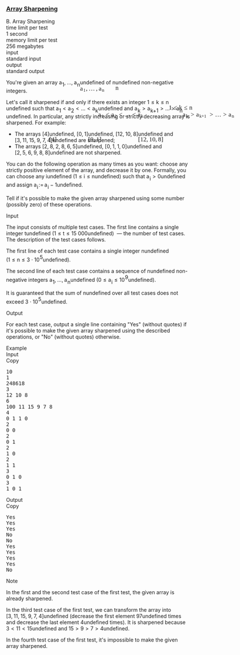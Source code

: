 <h3><a href="https://codeforces.com/contest/1291/problem/B" target="_blank" rel="noopener noreferrer">Array Sharpening</a></h3>
<div class="header"><div class="title">B. Array Sharpening</div><div class="time-limit"><div class="property-title">time limit per test</div>1 second</div><div class="memory-limit"><div class="property-title">memory limit per test</div>256 megabytes</div><div class="input-file input-standard"><div class="property-title">input</div>standard input</div><div class="output-file output-standard"><div class="property-title">output</div>standard output</div></div><div><p>You're given an array <span class="MathJax_Preview" style="color: inherit;"><span class="MJXp-math" id="MJXp-Span-1"><span class="MJXp-msubsup" id="MJXp-Span-2"><span class="MJXp-mi MJXp-italic" id="MJXp-Span-3" style="margin-right: 0.05em;">a</span><span class="MJXp-mn MJXp-script" id="MJXp-Span-4" style="vertical-align: -0.4em;">1</span></span><span class="MJXp-mo" id="MJXp-Span-5" style="margin-left: 0em; margin-right: 0.222em;">,</span><span class="MJXp-mo" id="MJXp-Span-6" style="margin-left: 0em; margin-right: 0em;">…</span><span class="MJXp-mo" id="MJXp-Span-7" style="margin-left: 0em; margin-right: 0.222em;">,</span><span class="MJXp-msubsup" id="MJXp-Span-8"><span class="MJXp-mi MJXp-italic" id="MJXp-Span-9" style="margin-right: 0.05em;">a</span><span class="MJXp-mi MJXp-italic MJXp-script" id="MJXp-Span-10" style="vertical-align: -0.4em;">n</span></span></span></span><span class="MathJax MathJax_Processed" id="MathJax-Element-1-Frame" tabindex="0" style=""><nobr><span class="math" id="MathJax-Span-1"><span style="display: inline-block; position: relative; width: 0em; height: 0px; font-size: 122%;"><span style="position: absolute;"><span class="mrow" id="MathJax-Span-2"><span class="msubsup" id="MathJax-Span-3"><span style="display: inline-block; position: relative; width: 0.94em; height: 0px;"><span style="position: absolute; clip: rect(3.34em, 1000.53em, 4.16em, -999.997em); top: -3.978em; left: 0em;"><span class="mi" id="MathJax-Span-4" style="font-family: MathJax_Math-italic;">a</span><span style="display: inline-block; width: 0px; height: 3.984em;"></span></span><span style="position: absolute; top: -3.803em; left: 0.53em;"><span class="mn" id="MathJax-Span-5" style="font-size: 70.7%; font-family: MathJax_Main;">1</span><span style="display: inline-block; width: 0px; height: 3.984em;"></span></span></span></span><span class="mo" id="MathJax-Span-6" style="font-family: MathJax_Main;">,</span><span class="mo" id="MathJax-Span-7" style="font-family: MathJax_Main; padding-left: 0.179em;">…</span><span class="mo" id="MathJax-Span-8" style="font-family: MathJax_Main; padding-left: 0.179em;">,</span><span class="msubsup" id="MathJax-Span-9" style="padding-left: 0.179em;"><span style="display: inline-block; position: relative; width: 1.057em; height: 0px;"><span style="position: absolute; clip: rect(3.34em, 1000.53em, 4.16em, -999.997em); top: -3.978em; left: 0em;"><span class="mi" id="MathJax-Span-10" style="font-family: MathJax_Math-italic;">a</span><span style="display: inline-block; width: 0px; height: 3.984em;"></span></span><span style="position: absolute; top: -3.803em; left: 0.53em;"><span class="mi" id="MathJax-Span-11" style="font-size: 70.7%; font-family: MathJax_Math-italic;">n</span><span style="display: inline-block; width: 0px; height: 3.984em;"></span></span></span></span></span></span></span></span></nobr></span>undefined of <span class="MathJax_Preview" style="color: inherit;"><span class="MJXp-math" id="MJXp-Span-11"><span class="MJXp-mi MJXp-italic" id="MJXp-Span-12">n</span></span></span><span class="MathJax MathJax_Processed" id="MathJax-Element-2-Frame" tabindex="0" style=""><nobr><span class="math" id="MathJax-Span-12"><span style="display: inline-block; position: relative; width: 0em; height: 0px; font-size: 122%;"><span style="position: absolute;"><span class="mrow" id="MathJax-Span-13"><span class="mi" id="MathJax-Span-14" style="font-family: MathJax_Math-italic;">n</span></span></span></span></span></nobr></span>undefined non-negative integers.</p><p>Let's call it <span class="tex-font-style-it">sharpened</span> if and only if there exists an integer <span class="MathJax_Preview" style="color: inherit;"><span class="MJXp-math" id="MJXp-Span-13"><span class="MJXp-mn" id="MJXp-Span-14">1</span><span class="MJXp-mo" id="MJXp-Span-15" style="margin-left: 0.333em; margin-right: 0.333em;">≤</span><span class="MJXp-mi MJXp-italic" id="MJXp-Span-16">k</span><span class="MJXp-mo" id="MJXp-Span-17" style="margin-left: 0.333em; margin-right: 0.333em;">≤</span><span class="MJXp-mi MJXp-italic" id="MJXp-Span-18">n</span></span></span><span class="MathJax MathJax_Processed" id="MathJax-Element-3-Frame" tabindex="0" style=""><nobr><span class="math" id="MathJax-Span-15"><span style="display: inline-block; position: relative; width: 0em; height: 0px; font-size: 122%;"><span style="position: absolute;"><span class="mrow" id="MathJax-Span-16"><span class="mn" id="MathJax-Span-17" style="font-family: MathJax_Main;">1</span><span class="mo" id="MathJax-Span-18" style="font-family: MathJax_Main; padding-left: 0.296em;">≤</span><span class="mi" id="MathJax-Span-19" style="font-family: MathJax_Math-italic; padding-left: 0.296em;">k</span><span class="mo" id="MathJax-Span-20" style="font-family: MathJax_Main; padding-left: 0.296em;">≤</span><span class="mi" id="MathJax-Span-21" style="font-family: MathJax_Math-italic; padding-left: 0.296em;">n</span></span></span></span></span></nobr></span>undefined such that <span class="MathJax_Preview" style="color: inherit;"><span class="MJXp-math" id="MJXp-Span-19"><span class="MJXp-msubsup" id="MJXp-Span-20"><span class="MJXp-mi MJXp-italic" id="MJXp-Span-21" style="margin-right: 0.05em;">a</span><span class="MJXp-mn MJXp-script" id="MJXp-Span-22" style="vertical-align: -0.4em;">1</span></span><span class="MJXp-mo" id="MJXp-Span-23" style="margin-left: 0.333em; margin-right: 0.333em;">&lt;</span><span class="MJXp-msubsup" id="MJXp-Span-24"><span class="MJXp-mi MJXp-italic" id="MJXp-Span-25" style="margin-right: 0.05em;">a</span><span class="MJXp-mn MJXp-script" id="MJXp-Span-26" style="vertical-align: -0.4em;">2</span></span><span class="MJXp-mo" id="MJXp-Span-27" style="margin-left: 0.333em; margin-right: 0.333em;">&lt;</span><span class="MJXp-mo" id="MJXp-Span-28" style="margin-left: 0em; margin-right: 0em;">…</span><span class="MJXp-mo" id="MJXp-Span-29" style="margin-left: 0.333em; margin-right: 0.333em;">&lt;</span><span class="MJXp-msubsup" id="MJXp-Span-30"><span class="MJXp-mi MJXp-italic" id="MJXp-Span-31" style="margin-right: 0.05em;">a</span><span class="MJXp-mi MJXp-italic MJXp-script" id="MJXp-Span-32" style="vertical-align: -0.4em;">k</span></span></span></span><span class="MathJax MathJax_Processed" id="MathJax-Element-4-Frame" tabindex="0" style=""><nobr><span class="math" id="MathJax-Span-22"><span style="display: inline-block; position: relative; width: 0em; height: 0px; font-size: 122%;"><span style="position: absolute;"><span class="mrow" id="MathJax-Span-23"><span class="msubsup" id="MathJax-Span-24"><span style="display: inline-block; position: relative; width: 0.94em; height: 0px;"><span style="position: absolute; clip: rect(3.34em, 1000.53em, 4.16em, -999.997em); top: -3.978em; left: 0em;"><span class="mi" id="MathJax-Span-25" style="font-family: MathJax_Math-italic;">a</span><span style="display: inline-block; width: 0px; height: 3.984em;"></span></span><span style="position: absolute; top: -3.803em; left: 0.53em;"><span class="mn" id="MathJax-Span-26" style="font-size: 70.7%; font-family: MathJax_Main;">1</span><span style="display: inline-block; width: 0px; height: 3.984em;"></span></span></span></span><span class="mo" id="MathJax-Span-27" style="font-family: MathJax_Main; padding-left: 0.296em;">&lt;</span><span class="msubsup" id="MathJax-Span-28" style="padding-left: 0.296em;"><span style="display: inline-block; position: relative; width: 0.94em; height: 0px;"><span style="position: absolute; clip: rect(3.34em, 1000.53em, 4.16em, -999.997em); top: -3.978em; left: 0em;"><span class="mi" id="MathJax-Span-29" style="font-family: MathJax_Math-italic;">a</span><span style="display: inline-block; width: 0px; height: 3.984em;"></span></span><span style="position: absolute; top: -3.803em; left: 0.53em;"><span class="mn" id="MathJax-Span-30" style="font-size: 70.7%; font-family: MathJax_Main;">2</span><span style="display: inline-block; width: 0px; height: 3.984em;"></span></span></span></span><span class="mo" id="MathJax-Span-31" style="font-family: MathJax_Main; padding-left: 0.296em;">&lt;</span><span class="mo" id="MathJax-Span-32" style="font-family: MathJax_Main; padding-left: 0.296em;">…</span><span class="mo" id="MathJax-Span-33" style="font-family: MathJax_Main; padding-left: 0.296em;">&lt;</span><span class="msubsup" id="MathJax-Span-34" style="padding-left: 0.296em;"><span style="display: inline-block; position: relative; width: 0.998em; height: 0px;"><span style="position: absolute; clip: rect(3.34em, 1000.53em, 4.16em, -999.997em); top: -3.978em; left: 0em;"><span class="mi" id="MathJax-Span-35" style="font-family: MathJax_Math-italic;">a</span><span style="display: inline-block; width: 0px; height: 3.984em;"></span></span><span style="position: absolute; top: -3.803em; left: 0.53em;"><span class="mi" id="MathJax-Span-36" style="font-size: 70.7%; font-family: MathJax_Math-italic;">k</span><span style="display: inline-block; width: 0px; height: 3.984em;"></span></span></span></span></span></span></span></span></nobr></span>undefined and <span class="MathJax_Preview" style="color: inherit;"><span class="MJXp-math" id="MJXp-Span-33"><span class="MJXp-msubsup" id="MJXp-Span-34"><span class="MJXp-mi MJXp-italic" id="MJXp-Span-35" style="margin-right: 0.05em;">a</span><span class="MJXp-mi MJXp-italic MJXp-script" id="MJXp-Span-36" style="vertical-align: -0.4em;">k</span></span><span class="MJXp-mo" id="MJXp-Span-37" style="margin-left: 0.333em; margin-right: 0.333em;">&gt;</span><span class="MJXp-msubsup" id="MJXp-Span-38"><span class="MJXp-mi MJXp-italic" id="MJXp-Span-39" style="margin-right: 0.05em;">a</span><span class="MJXp-mrow MJXp-script" id="MJXp-Span-40" style="vertical-align: -0.4em;"><span class="MJXp-mi MJXp-italic" id="MJXp-Span-41">k</span><span class="MJXp-mo" id="MJXp-Span-42">+</span><span class="MJXp-mn" id="MJXp-Span-43">1</span></span></span><span class="MJXp-mo" id="MJXp-Span-44" style="margin-left: 0.333em; margin-right: 0.333em;">&gt;</span><span class="MJXp-mo" id="MJXp-Span-45" style="margin-left: 0em; margin-right: 0em;">…</span><span class="MJXp-mo" id="MJXp-Span-46" style="margin-left: 0.333em; margin-right: 0.333em;">&gt;</span><span class="MJXp-msubsup" id="MJXp-Span-47"><span class="MJXp-mi MJXp-italic" id="MJXp-Span-48" style="margin-right: 0.05em;">a</span><span class="MJXp-mi MJXp-italic MJXp-script" id="MJXp-Span-49" style="vertical-align: -0.4em;">n</span></span></span></span><span class="MathJax MathJax_Processed" id="MathJax-Element-5-Frame" tabindex="0" style=""><nobr><span class="math" id="MathJax-Span-37"><span style="display: inline-block; position: relative; width: 0em; height: 0px; font-size: 122%;"><span style="position: absolute;"><span class="mrow" id="MathJax-Span-38"><span class="msubsup" id="MathJax-Span-39"><span style="display: inline-block; position: relative; width: 0.998em; height: 0px;"><span style="position: absolute; clip: rect(3.34em, 1000.53em, 4.16em, -999.997em); top: -3.978em; left: 0em;"><span class="mi" id="MathJax-Span-40" style="font-family: MathJax_Math-italic;">a</span><span style="display: inline-block; width: 0px; height: 3.984em;"></span></span><span style="position: absolute; top: -3.803em; left: 0.53em;"><span class="mi" id="MathJax-Span-41" style="font-size: 70.7%; font-family: MathJax_Math-italic;">k</span><span style="display: inline-block; width: 0px; height: 3.984em;"></span></span></span></span><span class="mo" id="MathJax-Span-42" style="font-family: MathJax_Main; padding-left: 0.296em;">&gt;</span><span class="msubsup" id="MathJax-Span-43" style="padding-left: 0.296em;"><span style="display: inline-block; position: relative; width: 1.876em; height: 0px;"><span style="position: absolute; clip: rect(3.34em, 1000.53em, 4.16em, -999.997em); top: -3.978em; left: 0em;"><span class="mi" id="MathJax-Span-44" style="font-family: MathJax_Math-italic;">a</span><span style="display: inline-block; width: 0px; height: 3.984em;"></span></span><span style="position: absolute; top: -3.803em; left: 0.53em;"><span class="texatom" id="MathJax-Span-45"><span class="mrow" id="MathJax-Span-46"><span class="mi" id="MathJax-Span-47" style="font-size: 70.7%; font-family: MathJax_Math-italic;">k</span><span class="mo" id="MathJax-Span-48" style="font-size: 70.7%; font-family: MathJax_Main;">+</span><span class="mn" id="MathJax-Span-49" style="font-size: 70.7%; font-family: MathJax_Main;">1</span></span></span><span style="display: inline-block; width: 0px; height: 3.984em;"></span></span></span></span><span class="mo" id="MathJax-Span-50" style="font-family: MathJax_Main; padding-left: 0.296em;">&gt;</span><span class="mo" id="MathJax-Span-51" style="font-family: MathJax_Main; padding-left: 0.296em;">…</span><span class="mo" id="MathJax-Span-52" style="font-family: MathJax_Main; padding-left: 0.296em;">&gt;</span><span class="msubsup" id="MathJax-Span-53" style="padding-left: 0.296em;"><span style="display: inline-block; position: relative; width: 1.057em; height: 0px;"><span style="position: absolute; clip: rect(3.34em, 1000.53em, 4.16em, -999.997em); top: -3.978em; left: 0em;"><span class="mi" id="MathJax-Span-54" style="font-family: MathJax_Math-italic;">a</span><span style="display: inline-block; width: 0px; height: 3.984em;"></span></span><span style="position: absolute; top: -3.803em; left: 0.53em;"><span class="mi" id="MathJax-Span-55" style="font-size: 70.7%; font-family: MathJax_Math-italic;">n</span><span style="display: inline-block; width: 0px; height: 3.984em;"></span></span></span></span></span></span></span></span></nobr></span>undefined. In particular, any strictly increasing or strictly decreasing array is <span class="tex-font-style-it">sharpened</span>. For example:</p><ul> <li> The arrays <span class="MathJax_Preview" style="color: inherit;"><span class="MJXp-math" id="MJXp-Span-50"><span class="MJXp-mo" id="MJXp-Span-51" style="margin-left: 0em; margin-right: 0em;">[</span><span class="MJXp-mn" id="MJXp-Span-52">4</span><span class="MJXp-mo" id="MJXp-Span-53" style="margin-left: 0em; margin-right: 0em;">]</span></span></span><span class="MathJax MathJax_Processed" id="MathJax-Element-6-Frame" tabindex="0" style=""><nobr><span class="math" id="MathJax-Span-56"><span style="display: inline-block; position: relative; width: 0em; height: 0px; font-size: 122%;"><span style="position: absolute;"><span class="mrow" id="MathJax-Span-57"><span class="mo" id="MathJax-Span-58" style="font-family: MathJax_Main;">[</span><span class="mn" id="MathJax-Span-59" style="font-family: MathJax_Main;">4</span><span class="mo" id="MathJax-Span-60" style="font-family: MathJax_Main;">]</span></span></span></span></span></nobr></span>undefined, <span class="MathJax_Preview" style="color: inherit;"><span class="MJXp-math" id="MJXp-Span-54"><span class="MJXp-mo" id="MJXp-Span-55" style="margin-left: 0em; margin-right: 0em;">[</span><span class="MJXp-mn" id="MJXp-Span-56">0</span><span class="MJXp-mo" id="MJXp-Span-57" style="margin-left: 0em; margin-right: 0.222em;">,</span><span class="MJXp-mn" id="MJXp-Span-58">1</span><span class="MJXp-mo" id="MJXp-Span-59" style="margin-left: 0em; margin-right: 0em;">]</span></span></span><span class="MathJax MathJax_Processed" id="MathJax-Element-7-Frame" tabindex="0" style=""><nobr><span class="math" id="MathJax-Span-61"><span style="display: inline-block; position: relative; width: 0em; height: 0px; font-size: 122%;"><span style="position: absolute;"><span class="mrow" id="MathJax-Span-62"><span class="mo" id="MathJax-Span-63" style="font-family: MathJax_Main;">[</span><span class="mn" id="MathJax-Span-64" style="font-family: MathJax_Main;">0</span><span class="mo" id="MathJax-Span-65" style="font-family: MathJax_Main;">,</span><span class="mn" id="MathJax-Span-66" style="font-family: MathJax_Main; padding-left: 0.179em;">1</span><span class="mo" id="MathJax-Span-67" style="font-family: MathJax_Main;">]</span></span></span></span></span></nobr></span>undefined, <span class="MathJax_Preview" style="color: inherit;"><span class="MJXp-math" id="MJXp-Span-60"><span class="MJXp-mo" id="MJXp-Span-61" style="margin-left: 0em; margin-right: 0em;">[</span><span class="MJXp-mn" id="MJXp-Span-62">12</span><span class="MJXp-mo" id="MJXp-Span-63" style="margin-left: 0em; margin-right: 0.222em;">,</span><span class="MJXp-mn" id="MJXp-Span-64">10</span><span class="MJXp-mo" id="MJXp-Span-65" style="margin-left: 0em; margin-right: 0.222em;">,</span><span class="MJXp-mn" id="MJXp-Span-66">8</span><span class="MJXp-mo" id="MJXp-Span-67" style="margin-left: 0em; margin-right: 0em;">]</span></span></span><span class="MathJax MathJax_Processed" id="MathJax-Element-8-Frame" tabindex="0" style=""><nobr><span class="math" id="MathJax-Span-68"><span style="display: inline-block; position: relative; width: 0em; height: 0px; font-size: 122%;"><span style="position: absolute;"><span class="mrow" id="MathJax-Span-69"><span class="mo" id="MathJax-Span-70" style="font-family: MathJax_Main;">[</span><span class="mn" id="MathJax-Span-71" style="font-family: MathJax_Main;">12</span><span class="mo" id="MathJax-Span-72" style="font-family: MathJax_Main;">,</span><span class="mn" id="MathJax-Span-73" style="font-family: MathJax_Main; padding-left: 0.179em;">10</span><span class="mo" id="MathJax-Span-74" style="font-family: MathJax_Main;">,</span><span class="mn" id="MathJax-Span-75" style="font-family: MathJax_Main; padding-left: 0.179em;">8</span><span class="mo" id="MathJax-Span-76" style="font-family: MathJax_Main;">]</span></span></span></span></span></nobr></span>undefined and <span class="MathJax_Preview" style="color: inherit;"><span class="MJXp-math" id="MJXp-Span-68"><span class="MJXp-mo" id="MJXp-Span-69" style="margin-left: 0em; margin-right: 0em;">[</span><span class="MJXp-mn" id="MJXp-Span-70">3</span><span class="MJXp-mo" id="MJXp-Span-71" style="margin-left: 0em; margin-right: 0.222em;">,</span><span class="MJXp-mn" id="MJXp-Span-72">11</span><span class="MJXp-mo" id="MJXp-Span-73" style="margin-left: 0em; margin-right: 0.222em;">,</span><span class="MJXp-mn" id="MJXp-Span-74">15</span><span class="MJXp-mo" id="MJXp-Span-75" style="margin-left: 0em; margin-right: 0.222em;">,</span><span class="MJXp-mn" id="MJXp-Span-76">9</span><span class="MJXp-mo" id="MJXp-Span-77" style="margin-left: 0em; margin-right: 0.222em;">,</span><span class="MJXp-mn" id="MJXp-Span-78">7</span><span class="MJXp-mo" id="MJXp-Span-79" style="margin-left: 0em; margin-right: 0.222em;">,</span><span class="MJXp-mn" id="MJXp-Span-80">4</span><span class="MJXp-mo" id="MJXp-Span-81" style="margin-left: 0em; margin-right: 0em;">]</span></span></span><span class="MathJax MathJax_Processing" id="MathJax-Element-9-Frame" tabindex="0"></span>undefined are sharpened; </li><li> The arrays <span class="MathJax_Preview" style="color: inherit;"><span class="MJXp-math" id="MJXp-Span-82"><span class="MJXp-mo" id="MJXp-Span-83" style="margin-left: 0em; margin-right: 0em;">[</span><span class="MJXp-mn" id="MJXp-Span-84">2</span><span class="MJXp-mo" id="MJXp-Span-85" style="margin-left: 0em; margin-right: 0.222em;">,</span><span class="MJXp-mn" id="MJXp-Span-86">8</span><span class="MJXp-mo" id="MJXp-Span-87" style="margin-left: 0em; margin-right: 0.222em;">,</span><span class="MJXp-mn" id="MJXp-Span-88">2</span><span class="MJXp-mo" id="MJXp-Span-89" style="margin-left: 0em; margin-right: 0.222em;">,</span><span class="MJXp-mn" id="MJXp-Span-90">8</span><span class="MJXp-mo" id="MJXp-Span-91" style="margin-left: 0em; margin-right: 0.222em;">,</span><span class="MJXp-mn" id="MJXp-Span-92">6</span><span class="MJXp-mo" id="MJXp-Span-93" style="margin-left: 0em; margin-right: 0.222em;">,</span><span class="MJXp-mn" id="MJXp-Span-94">5</span><span class="MJXp-mo" id="MJXp-Span-95" style="margin-left: 0em; margin-right: 0em;">]</span></span></span><span class="MathJax MathJax_Processing" id="MathJax-Element-10-Frame" tabindex="0"></span>undefined, <span class="MathJax_Preview" style="color: inherit;"><span class="MJXp-math" id="MJXp-Span-96"><span class="MJXp-mo" id="MJXp-Span-97" style="margin-left: 0em; margin-right: 0em;">[</span><span class="MJXp-mn" id="MJXp-Span-98">0</span><span class="MJXp-mo" id="MJXp-Span-99" style="margin-left: 0em; margin-right: 0.222em;">,</span><span class="MJXp-mn" id="MJXp-Span-100">1</span><span class="MJXp-mo" id="MJXp-Span-101" style="margin-left: 0em; margin-right: 0.222em;">,</span><span class="MJXp-mn" id="MJXp-Span-102">1</span><span class="MJXp-mo" id="MJXp-Span-103" style="margin-left: 0em; margin-right: 0.222em;">,</span><span class="MJXp-mn" id="MJXp-Span-104">0</span><span class="MJXp-mo" id="MJXp-Span-105" style="margin-left: 0em; margin-right: 0em;">]</span></span></span><span class="MathJax MathJax_Processing" id="MathJax-Element-11-Frame" tabindex="0"></span>undefined and <span class="MathJax_Preview" style="color: inherit;"><span class="MJXp-math" id="MJXp-Span-106"><span class="MJXp-mo" id="MJXp-Span-107" style="margin-left: 0em; margin-right: 0em;">[</span><span class="MJXp-mn" id="MJXp-Span-108">2</span><span class="MJXp-mo" id="MJXp-Span-109" style="margin-left: 0em; margin-right: 0.222em;">,</span><span class="MJXp-mn" id="MJXp-Span-110">5</span><span class="MJXp-mo" id="MJXp-Span-111" style="margin-left: 0em; margin-right: 0.222em;">,</span><span class="MJXp-mn" id="MJXp-Span-112">6</span><span class="MJXp-mo" id="MJXp-Span-113" style="margin-left: 0em; margin-right: 0.222em;">,</span><span class="MJXp-mn" id="MJXp-Span-114">9</span><span class="MJXp-mo" id="MJXp-Span-115" style="margin-left: 0em; margin-right: 0.222em;">,</span><span class="MJXp-mn" id="MJXp-Span-116">8</span><span class="MJXp-mo" id="MJXp-Span-117" style="margin-left: 0em; margin-right: 0.222em;">,</span><span class="MJXp-mn" id="MJXp-Span-118">8</span><span class="MJXp-mo" id="MJXp-Span-119" style="margin-left: 0em; margin-right: 0em;">]</span></span></span><span class="MathJax MathJax_Processing" id="MathJax-Element-12-Frame" tabindex="0"></span>undefined are <span class="tex-font-style-bf">not</span> sharpened. </li></ul><p>You can do the following operation as many times as you want: choose any <span class="tex-font-style-bf">strictly positive</span> element of the array, and decrease it by one. Formally, you can choose any <span class="MathJax_Preview" style="color: inherit;"><span class="MJXp-math" id="MJXp-Span-120"><span class="MJXp-mi MJXp-italic" id="MJXp-Span-121">i</span></span></span><span class="MathJax MathJax_Processing" id="MathJax-Element-13-Frame" tabindex="0"></span>undefined (<span class="MathJax_Preview" style="color: inherit;"><span class="MJXp-math" id="MJXp-Span-122"><span class="MJXp-mn" id="MJXp-Span-123">1</span><span class="MJXp-mo" id="MJXp-Span-124" style="margin-left: 0.333em; margin-right: 0.333em;">≤</span><span class="MJXp-mi MJXp-italic" id="MJXp-Span-125">i</span><span class="MJXp-mo" id="MJXp-Span-126" style="margin-left: 0.333em; margin-right: 0.333em;">≤</span><span class="MJXp-mi MJXp-italic" id="MJXp-Span-127">n</span></span></span><span class="MathJax MathJax_Processing" id="MathJax-Element-14-Frame" tabindex="0"></span>undefined) such that <span class="MathJax_Preview" style="color: inherit;"><span class="MJXp-math" id="MJXp-Span-128"><span class="MJXp-msubsup" id="MJXp-Span-129"><span class="MJXp-mi MJXp-italic" id="MJXp-Span-130" style="margin-right: 0.05em;">a</span><span class="MJXp-mi MJXp-italic MJXp-script" id="MJXp-Span-131" style="vertical-align: -0.4em;">i</span></span><span class="MJXp-mo" id="MJXp-Span-132" style="margin-left: 0.333em; margin-right: 0.333em;">&gt;</span><span class="MJXp-mn" id="MJXp-Span-133">0</span></span></span><span class="MathJax MathJax_Processing" id="MathJax-Element-15-Frame" tabindex="0"></span>undefined and assign <span class="MathJax_Preview" style="color: inherit;"><span class="MJXp-math" id="MJXp-Span-134"><span class="MJXp-msubsup" id="MJXp-Span-135"><span class="MJXp-mi MJXp-italic" id="MJXp-Span-136" style="margin-right: 0.05em;">a</span><span class="MJXp-mi MJXp-italic MJXp-script" id="MJXp-Span-137" style="vertical-align: -0.4em;">i</span></span><span class="MJXp-mo" id="MJXp-Span-138" style="margin-left: 0.111em; margin-right: 0.167em;">:=</span><span class="MJXp-msubsup" id="MJXp-Span-139"><span class="MJXp-mi MJXp-italic" id="MJXp-Span-140" style="margin-right: 0.05em;">a</span><span class="MJXp-mi MJXp-italic MJXp-script" id="MJXp-Span-141" style="vertical-align: -0.4em;">i</span></span><span class="MJXp-mo" id="MJXp-Span-142" style="margin-left: 0.267em; margin-right: 0.267em;">−</span><span class="MJXp-mn" id="MJXp-Span-143">1</span></span></span><span class="MathJax MathJax_Processing" id="MathJax-Element-16-Frame" tabindex="0"></span>undefined.</p><p>Tell if it's possible to make the given array <span class="tex-font-style-it">sharpened</span> using some number (possibly zero) of these operations.</p></div><div class="input-specification"><div class="section-title">Input</div><p>The input consists of multiple test cases. The first line contains a single integer <span class="MathJax_Preview" style="color: inherit;"><span class="MJXp-math" id="MJXp-Span-144"><span class="MJXp-mi MJXp-italic" id="MJXp-Span-145">t</span></span></span><span class="MathJax MathJax_Processing" id="MathJax-Element-17-Frame" tabindex="0"></span>undefined (<span class="MathJax_Preview" style="color: inherit;"><span class="MJXp-math" id="MJXp-Span-146"><span class="MJXp-mn" id="MJXp-Span-147">1</span><span class="MJXp-mo" id="MJXp-Span-148" style="margin-left: 0.333em; margin-right: 0.333em;">≤</span><span class="MJXp-mi MJXp-italic" id="MJXp-Span-149">t</span><span class="MJXp-mo" id="MJXp-Span-150" style="margin-left: 0.333em; margin-right: 0.333em;">≤</span><span class="MJXp-mn" id="MJXp-Span-151">15</span><span class="MJXp-mtext" id="MJXp-Span-152">&nbsp;</span><span class="MJXp-mn" id="MJXp-Span-153">000</span></span></span><span class="MathJax MathJax_Processing" id="MathJax-Element-18-Frame" tabindex="0"></span>undefined) &nbsp;— the number of test cases. The description of the test cases follows.</p><p>The first line of each test case contains a single integer <span class="MathJax_Preview" style="color: inherit;"><span class="MJXp-math" id="MJXp-Span-154"><span class="MJXp-mi MJXp-italic" id="MJXp-Span-155">n</span></span></span><span class="MathJax MathJax_Processing" id="MathJax-Element-19-Frame" tabindex="0"></span>undefined (<span class="MathJax_Preview" style="color: inherit;"><span class="MJXp-math" id="MJXp-Span-156"><span class="MJXp-mn" id="MJXp-Span-157">1</span><span class="MJXp-mo" id="MJXp-Span-158" style="margin-left: 0.333em; margin-right: 0.333em;">≤</span><span class="MJXp-mi MJXp-italic" id="MJXp-Span-159">n</span><span class="MJXp-mo" id="MJXp-Span-160" style="margin-left: 0.333em; margin-right: 0.333em;">≤</span><span class="MJXp-mn" id="MJXp-Span-161">3</span><span class="MJXp-mo" id="MJXp-Span-162" style="margin-left: 0.267em; margin-right: 0.267em;">⋅</span><span class="MJXp-msubsup" id="MJXp-Span-163"><span class="MJXp-mn" id="MJXp-Span-164" style="margin-right: 0.05em;">10</span><span class="MJXp-mn MJXp-script" id="MJXp-Span-165" style="vertical-align: 0.5em;">5</span></span></span></span><span class="MathJax MathJax_Processing" id="MathJax-Element-20-Frame" tabindex="0"></span>undefined).</p><p>The second line of each test case contains a sequence of <span class="MathJax_Preview" style="color: inherit;"><span class="MJXp-math" id="MJXp-Span-166"><span class="MJXp-mi MJXp-italic" id="MJXp-Span-167">n</span></span></span><span class="MathJax MathJax_Processing" id="MathJax-Element-21-Frame" tabindex="0"></span>undefined non-negative integers <span class="MathJax_Preview" style="color: inherit;"><span class="MJXp-math" id="MJXp-Span-168"><span class="MJXp-msubsup" id="MJXp-Span-169"><span class="MJXp-mi MJXp-italic" id="MJXp-Span-170" style="margin-right: 0.05em;">a</span><span class="MJXp-mn MJXp-script" id="MJXp-Span-171" style="vertical-align: -0.4em;">1</span></span><span class="MJXp-mo" id="MJXp-Span-172" style="margin-left: 0em; margin-right: 0.222em;">,</span><span class="MJXp-mo" id="MJXp-Span-173" style="margin-left: 0em; margin-right: 0em;">…</span><span class="MJXp-mo" id="MJXp-Span-174" style="margin-left: 0em; margin-right: 0.222em;">,</span><span class="MJXp-msubsup" id="MJXp-Span-175"><span class="MJXp-mi MJXp-italic" id="MJXp-Span-176" style="margin-right: 0.05em;">a</span><span class="MJXp-mi MJXp-italic MJXp-script" id="MJXp-Span-177" style="vertical-align: -0.4em;">n</span></span></span></span><span class="MathJax MathJax_Processing" id="MathJax-Element-22-Frame" tabindex="0"></span>undefined (<span class="MathJax_Preview" style="color: inherit;"><span class="MJXp-math" id="MJXp-Span-178"><span class="MJXp-mn" id="MJXp-Span-179">0</span><span class="MJXp-mo" id="MJXp-Span-180" style="margin-left: 0.333em; margin-right: 0.333em;">≤</span><span class="MJXp-msubsup" id="MJXp-Span-181"><span class="MJXp-mi MJXp-italic" id="MJXp-Span-182" style="margin-right: 0.05em;">a</span><span class="MJXp-mi MJXp-italic MJXp-script" id="MJXp-Span-183" style="vertical-align: -0.4em;">i</span></span><span class="MJXp-mo" id="MJXp-Span-184" style="margin-left: 0.333em; margin-right: 0.333em;">≤</span><span class="MJXp-msubsup" id="MJXp-Span-185"><span class="MJXp-mn" id="MJXp-Span-186" style="margin-right: 0.05em;">10</span><span class="MJXp-mn MJXp-script" id="MJXp-Span-187" style="vertical-align: 0.5em;">9</span></span></span></span><span class="MathJax MathJax_Processing" id="MathJax-Element-23-Frame" tabindex="0"></span>undefined).</p><p>It is guaranteed that the sum of <span class="MathJax_Preview" style="color: inherit;"><span class="MJXp-math" id="MJXp-Span-188"><span class="MJXp-mi MJXp-italic" id="MJXp-Span-189">n</span></span></span><span class="MathJax MathJax_Processing" id="MathJax-Element-24-Frame" tabindex="0"></span>undefined over all test cases does not exceed <span class="MathJax_Preview" style="color: inherit;"><span class="MJXp-math" id="MJXp-Span-190"><span class="MJXp-mn" id="MJXp-Span-191">3</span><span class="MJXp-mo" id="MJXp-Span-192" style="margin-left: 0.267em; margin-right: 0.267em;">⋅</span><span class="MJXp-msubsup" id="MJXp-Span-193"><span class="MJXp-mn" id="MJXp-Span-194" style="margin-right: 0.05em;">10</span><span class="MJXp-mn MJXp-script" id="MJXp-Span-195" style="vertical-align: 0.5em;">5</span></span></span></span><span class="MathJax MathJax_Processing" id="MathJax-Element-25-Frame" tabindex="0"></span>undefined.</p></div><div class="output-specification"><div class="section-title">Output</div><p>For each test case, output a single line containing "<span class="tex-font-style-tt">Yes</span>" (without quotes) if it's possible to make the given array sharpened using the described operations, or "<span class="tex-font-style-tt">No</span>" (without quotes) otherwise.</p></div><div class="sample-tests"><div class="section-title">Example</div><div class="sample-test"><div class="input"><div class="title">Input<div title="Copy" data-clipboard-target="#id005465417328649244" id="id0003521989848647289" class="input-output-copier">Copy</div></div><pre id="id005465417328649244">10
1
248618
3
12 10 8
6
100 11 15 9 7 8
4
0 1 1 0
2
0 0
2
0 1
2
1 0
2
1 1
3
0 1 0
3
1 0 1
</pre></div><div class="output"><div class="title">Output<div title="Copy" data-clipboard-target="#id009112482572269499" id="id004436391078954657" class="input-output-copier">Copy</div></div><pre id="id009112482572269499">Yes
Yes
Yes
No
No
Yes
Yes
Yes
Yes
No
</pre></div></div></div><div class="note"><div class="section-title">Note</div><p>In the first and the second test case of the first test, the given array is already sharpened.</p><p>In the third test case of the first test, we can transform the array into <span class="MathJax_Preview" style="color: inherit;"><span class="MJXp-math" id="MJXp-Span-196"><span class="MJXp-mo" id="MJXp-Span-197" style="margin-left: 0em; margin-right: 0em;">[</span><span class="MJXp-mn" id="MJXp-Span-198">3</span><span class="MJXp-mo" id="MJXp-Span-199" style="margin-left: 0em; margin-right: 0.222em;">,</span><span class="MJXp-mn" id="MJXp-Span-200">11</span><span class="MJXp-mo" id="MJXp-Span-201" style="margin-left: 0em; margin-right: 0.222em;">,</span><span class="MJXp-mn" id="MJXp-Span-202">15</span><span class="MJXp-mo" id="MJXp-Span-203" style="margin-left: 0em; margin-right: 0.222em;">,</span><span class="MJXp-mn" id="MJXp-Span-204">9</span><span class="MJXp-mo" id="MJXp-Span-205" style="margin-left: 0em; margin-right: 0.222em;">,</span><span class="MJXp-mn" id="MJXp-Span-206">7</span><span class="MJXp-mo" id="MJXp-Span-207" style="margin-left: 0em; margin-right: 0.222em;">,</span><span class="MJXp-mn" id="MJXp-Span-208">4</span><span class="MJXp-mo" id="MJXp-Span-209" style="margin-left: 0em; margin-right: 0em;">]</span></span></span><span class="MathJax MathJax_Processing" id="MathJax-Element-26-Frame" tabindex="0"></span>undefined (decrease the first element <span class="MathJax_Preview" style="color: inherit;"><span class="MJXp-math" id="MJXp-Span-210"><span class="MJXp-mn" id="MJXp-Span-211">97</span></span></span><span class="MathJax MathJax_Processing" id="MathJax-Element-27-Frame" tabindex="0"></span>undefined times and decrease the last element <span class="MathJax_Preview" style="color: inherit;"><span class="MJXp-math" id="MJXp-Span-212"><span class="MJXp-mn" id="MJXp-Span-213">4</span></span></span><span class="MathJax MathJax_Processing" id="MathJax-Element-28-Frame" tabindex="0"></span>undefined times). It is sharpened because <span class="MathJax_Preview" style="color: inherit;"><span class="MJXp-math" id="MJXp-Span-214"><span class="MJXp-mn" id="MJXp-Span-215">3</span><span class="MJXp-mo" id="MJXp-Span-216" style="margin-left: 0.333em; margin-right: 0.333em;">&lt;</span><span class="MJXp-mn" id="MJXp-Span-217">11</span><span class="MJXp-mo" id="MJXp-Span-218" style="margin-left: 0.333em; margin-right: 0.333em;">&lt;</span><span class="MJXp-mn" id="MJXp-Span-219">15</span></span></span><span class="MathJax MathJax_Processing" id="MathJax-Element-29-Frame" tabindex="0"></span>undefined and <span class="MathJax_Preview" style="color: inherit;"><span class="MJXp-math" id="MJXp-Span-220"><span class="MJXp-mn" id="MJXp-Span-221">15</span><span class="MJXp-mo" id="MJXp-Span-222" style="margin-left: 0.333em; margin-right: 0.333em;">&gt;</span><span class="MJXp-mn" id="MJXp-Span-223">9</span><span class="MJXp-mo" id="MJXp-Span-224" style="margin-left: 0.333em; margin-right: 0.333em;">&gt;</span><span class="MJXp-mn" id="MJXp-Span-225">7</span><span class="MJXp-mo" id="MJXp-Span-226" style="margin-left: 0.333em; margin-right: 0.333em;">&gt;</span><span class="MJXp-mn" id="MJXp-Span-227">4</span></span></span><span class="MathJax MathJax_Processing" id="MathJax-Element-30-Frame" tabindex="0"></span>undefined.</p><p>In the fourth test case of the first test, it's impossible to make the given array sharpened.</p></div>